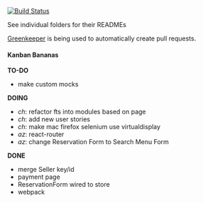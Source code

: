 [![Build Status](https://travis-ci.org/conradho/examplejs.svg?branch=master)](https://travis-ci.org/conradho/examplejs)

See individual folders for their READMEs


[Greenkeeper](https://greenkeeper.io/) is being used to automatically create pull requests.


#### Kanban Bananas
**TO-DO**
- make custom mocks

**DOING**
- _ch_: refactor fts into modules based on page
- _ch_: add new user stories
- _ch_: make mac firefox selenium use virtualdisplay
- _az_: react-router
- _az_: change Reservation Form to Search Menu Form


**DONE**
- merge Seller key/id  
- payment page
- ReservationForm wired to store 
- webpack
